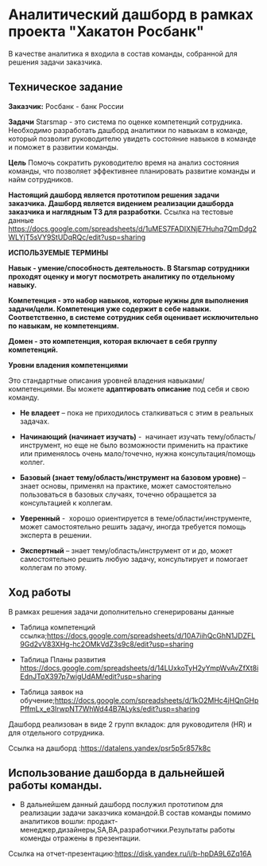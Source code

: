 # Аналитический дашборд в рамках проекта "Хакатон Росбанк"
 В качестве аналитика я входила в состав команды, собранной для решения задачи заказчика.

## Техническое задание

**Заказчик:** Росбанк - банк России

**Задачи**
Starsmap - это система по оценке компетенций сотрудника. Необходимо разработать дашборд аналитики по навыкам в команде, который позволит руководителю увидеть состояние навыков в команде и поможет в развитии команды.

**Цель**
Помочь сократить руководителю время на анализ состояния команды, что позволяет эффективнее планировать развитие команды и найм сотрудников.

**Настоящий дашборд является прототипом решения задачи заказчика. Дашборд является  видением реализации дашборда заказчика и наглядным ТЗ для разработки.**
Ссылка на тестовые данные <https://docs.google.com/spreadsheets/d/1uMES7FADIXNjE7Huhq7QmDdg2WLYjT5sVY9StUDqRQc/edit?usp=sharing>

**ИСПОЛЬЗУЕМЫЕ ТЕРМИНЫ**

**Навык - умение/способность деятельность. В Starsmap сотрудники проходят оценку и могут посмотреть аналитику по отдельному навыку.**

**Компетенция - это набор навыков, которые нужны для выполнения задачи/цели. Компетенция уже содержит в себе навыки. Соответственно, в системе сотрудник себя оценивает исключительно по навыкам, не компетенциям.**

**Домен - это компетенция, которая включает в себя группу компетенций.**

**Уровни владения компетенциями**

Это стандартные описания уровней владения навыками/компетенциями. Вы можете **адаптировать описание** под себя и свою команду.

* **Не владеет** – пока не приходилось сталкиваться с этим в реальных задачах.

* **Начинающий (начинает изучать)** -  начинает изучать тему/область/инструмент, но еще не было возможности применить на практике или применялось очень мало/точечно, нужна консультация/помощь коллег.

* **Базовый (знает тему/область/инструмент на базовом уровне)** – знает основы, применял на практике, может самостоятельно пользоваться в базовых случаях, точечно обращается за консультацией к коллегам.

* **Уверенный** -  хорошо ориентируется в теме/области/инструменте, может самостоятельно решить задачу, иногда требуется помощь эксперта в решении.

* **Экспертный** – знает тему/область/инструмент от и до, может самостоятельно решить любую задачу, консультирует и помогает коллегам по этому.

## Ход работы

В рамках решения задачи дополнительно сгенерированы данные

* Таблица компетенций ссылка;<https://docs.google.com/spreadsheets/d/10A7iihQcGhN1JDZFL9Gd2vV83XHg-hc2OMkVdZ3s9c8/edit?usp=sharing>

* Таблица Планы развития <https://docs.google.com/spreadsheets/d/14LUxkoTyH2yYmpWvAvZfXt8iEdnJTqX397p7wigUdAM/edit?usp=sharing>

* Таблица заявок на обучение;<https://docs.google.com/spreadsheets/d/1kO2MHc4jHQnGHpPffmLx_e3IrwpNT7WhWd44B7ALyks/edit?usp=sharing>

Дашборд реализован в виде 2 групп вкладок: для руководителя (HR) и для отдельного сотрудника.

Ссылка на дашборд :<https://datalens.yandex/psr5p5r857k8c>

## Использование дашборда в дальнейшей работы команды.

* В дальнейшем данный дашборд послужил прототипом для реализации задачи заказчика командой.В состав команды помимо аналитиков вошли: продакт- 
  менеджер,дизайнеры,SA,BA,разработчики.Результаты работы коменды отражены в презентации.
  
Ccылка на отчет-презентацию:<https://disk.yandex.ru/i/b-hpDA9L6Zq16A>  
